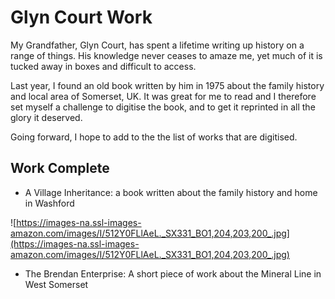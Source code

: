 # Glyn Court Work

My Grandfather, Glyn Court, has spent a lifetime writing up history on a range of things. His knowledge never ceases to amaze me, yet much of it is tucked away in boxes and difficult to access.

Last year, I found an old book written by him in 1975 about the family history and local area of Somerset, UK. It was great for me to read and I therefore set myself a challenge to digitise the book, and to get it reprinted in all the glory it deserved.

Going forward, I hope to add to the the list of works that are digitised.

## Work Complete

- A Village Inheritance: a book written about the family history and home in Washford

![https://images-na.ssl-images-amazon.com/images/I/512Y0FLlAeL._SX331_BO1,204,203,200_.jpg](https://images-na.ssl-images-amazon.com/images/I/512Y0FLlAeL._SX331_BO1,204,203,200_.jpg)


- The Brendan Enterprise: A short piece of work about the Mineral Line in West Somerset
